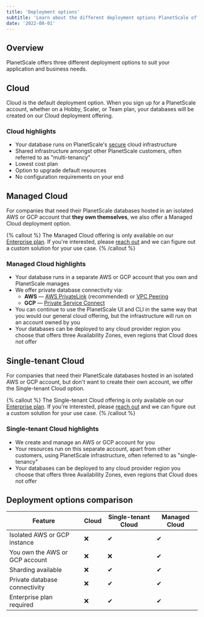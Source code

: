 ```yaml
---
title: 'Deployment options'
subtitle: 'Learn about the different deployment options PlanetScale offers'
date: '2022-08-01'
---
```


## Overview

PlanetScale offers three different deployment options to suit your application and business needs.

## Cloud

Cloud is the default deployment option. When you sign up for a PlanetScale account, whether on a Hobby, Scaler, or Team plan, your databases will be created on our Cloud deployment offering.

### Cloud highlights

- Your database runs on PlanetScale's [secure](/docs/concepts/security) cloud infrastructure
- Shared infrastructure amongst other PlanetScale customers, often referred to as "multi-tenancy"
- Lowest cost plan
- Option to upgrade default resources
- No configuration requirements on your end

## Managed Cloud

For companies that need their PlanetScale databases hosted in an isolated AWS or GCP account that **they own themselves**, we also offer a Managed Cloud deployment option.

{% callout %}
The Managed Cloud offering is only available on our [Enterprise plan](/docs/concepts/billing#planetscale-plans). If
you're interested, please [reach out](/contact) and we can figure out a custom solution for
your use case.
{% /callout %}

### Managed Cloud highlights

- Your database runs in a separate AWS or GCP account that you own and PlanetScale manages
- We offer private database connectivity via:
  - **AWS** &mdash; [AWS PrivateLink](https://aws.amazon.com/privatelink/) (recommended) or [VPC Peering](https://docs.aws.amazon.com/vpc/latest/peering/what-is-vpc-peering.html)
  - **GCP** &mdash; [Private Service Connect](https://cloud.google.com/vpc/docs/private-access-options)
- You can continue to use the PlanetScale UI and CLI in the same way that you would our general cloud offering, but the infrastructure will run on an account owned by you
- Your databases can be deployed to any cloud provider region you choose that offers three Availability Zones, even regions that Cloud does not offer

## Single-tenant Cloud

For companies that need their PlanetScale databases hosted in an isolated AWS or GCP account, but don't want to create their own account, we offer the Single-tenant Cloud option.

{% callout %}
The Single-tenant Cloud offering is only available on our [Enterprise
plan](/docs/concepts/billing#planetscale-plans). If you're interested, please [reach
out](/contact) and we can figure out a custom solution for your use case.
{% /callout %}

### Single-tenant Cloud highlights

- We create and manage an AWS or GCP account for you
- Your resources run on this separate account, apart from other customers, using PlanetScale infrastructure, often referred to as "single-tenancy"
- Your databases can be deployed to any cloud provider region you choose that offers three Availability Zones, even regions that Cloud does not offer

## Deployment options comparison

| Feature                        | Cloud | Single-tenant Cloud | Managed Cloud |
| ------------------------------ | ----- | ------------------- | ------------- |
| Isolated AWS or GCP instance   | ❌    | ✔                   | ✔             |
| You own the AWS or GCP account | ❌    | ❌                  | ✔             |
| Sharding available             | ❌    | ✔                   | ✔             |
| Private database connectivity  | ❌    | ✔                   | ✔             |
| Enterprise plan required       | ❌    | ✔                   | ✔             |

